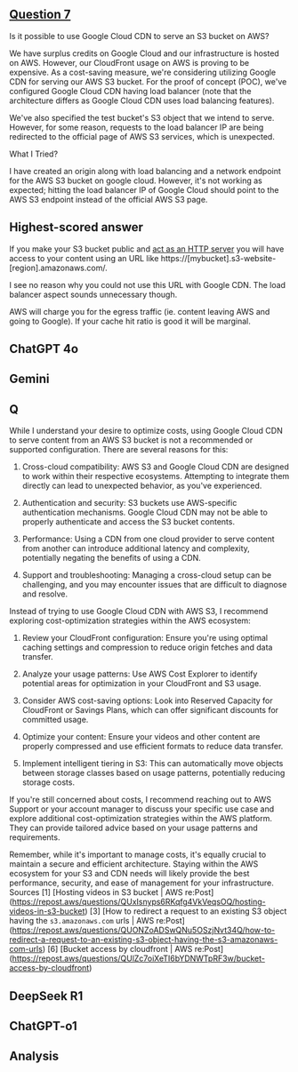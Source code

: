 ## [Question 7](https://stackoverflow.com/questions/78025461/is-it-possible-to-use-google-cloud-cdn-to-serve-an-s3-bucket-on-aws)

Is it possible to use Google Cloud CDN to serve an S3 bucket on AWS?

We have surplus credits on Google Cloud and our infrastructure is hosted on AWS. However, our CloudFront usage on AWS is proving to be expensive. As a cost-saving measure, we're considering utilizing Google CDN for serving our AWS S3 bucket. For the proof of concept (POC), we've configured Google Cloud CDN having load balancer (note that the architecture differs as Google Cloud CDN uses load balancing features).

We've also specified the test bucket's S3 object that we intend to serve. However, for some reason, requests to the load balancer IP are being redirected to the official page of AWS S3 services, which is unexpected.

What I Tried?

I have created an origin along with load balancing and a network endpoint for the AWS S3 bucket on google cloud. However, it's not working as expected; hitting the load balancer IP of Google Cloud should point to the AWS S3 endpoint instead of the official AWS S3 page.


## Highest-scored answer 

If you make your S3 bucket public and [act as an HTTP server](https://docs.aws.amazon.com/AmazonS3/latest/userguide/HostingWebsiteOnS3Setup.html) you will have access to your content using an URL like https://[mybucket].s3-website-[region].amazonaws.com/.

I see no reason why you could not use this URL with Google CDN. The load balancer aspect sounds unnecessary though.

AWS will charge you for the egress traffic (ie. content leaving AWS and going to Google). If your cache hit ratio is good it will be marginal.


## ChatGPT 4o




## Gemini




## Q

While I understand your desire to optimize costs, using Google Cloud CDN to serve content from an AWS S3 bucket is not a recommended or supported configuration. There are several reasons for this:

1. Cross-cloud compatibility: AWS S3 and Google Cloud CDN are designed to work within their respective ecosystems. Attempting to integrate them directly can lead to unexpected behavior, as you've experienced.

2. Authentication and security: S3 buckets use AWS-specific authentication mechanisms. Google Cloud CDN may not be able to properly authenticate and access the S3 bucket contents.

3. Performance: Using a CDN from one cloud provider to serve content from another can introduce additional latency and complexity, potentially negating the benefits of using a CDN.

4. Support and troubleshooting: Managing a cross-cloud setup can be challenging, and you may encounter issues that are difficult to diagnose and resolve.

Instead of trying to use Google Cloud CDN with AWS S3, I recommend exploring cost-optimization strategies within the AWS ecosystem:

1. Review your CloudFront configuration: Ensure you're using optimal caching settings and compression to reduce origin fetches and data transfer.

2. Analyze your usage patterns: Use AWS Cost Explorer to identify potential areas for optimization in your CloudFront and S3 usage.

3. Consider AWS cost-saving options: Look into Reserved Capacity for CloudFront or Savings Plans, which can offer significant discounts for committed usage.

4. Optimize your content: Ensure your videos and other content are properly compressed and use efficient formats to reduce data transfer.

5. Implement intelligent tiering in S3: This can automatically move objects between storage classes based on usage patterns, potentially reducing storage costs.

If you're still concerned about costs, I recommend reaching out to AWS Support or your account manager to discuss your specific use case and explore additional cost-optimization strategies within the AWS platform. They can provide tailored advice based on your usage patterns and requirements.

Remember, while it's important to manage costs, it's equally crucial to maintain a secure and efficient architecture. Staying within the AWS ecosystem for your S3 and CDN needs will likely provide the best performance, security, and ease of management for your infrastructure.
Sources
[1] [Hosting videos in S3 bucket | AWS re:Post] (https://repost.aws/questions/QUxIsnyps6RKqfg4VkVeqsOQ/hosting-videos-in-s3-bucket)
[3] [How to redirect a request to an existing S3 object having the `s3.amazonaws.com` urls | AWS re:Post] (https://repost.aws/questions/QUONZoADSwQNu5OSzjNvt34Q/how-to-redirect-a-request-to-an-existing-s3-object-having-the-s3-amazonaws-com-urls)
[6] [Bucket access by cloudfront | AWS re:Post] (https://repost.aws/questions/QUlZc7oiXeTI6bYDNWTpRF3w/bucket-access-by-cloudfront)


## DeepSeek R1



## ChatGPT-o1




## Analysis 


